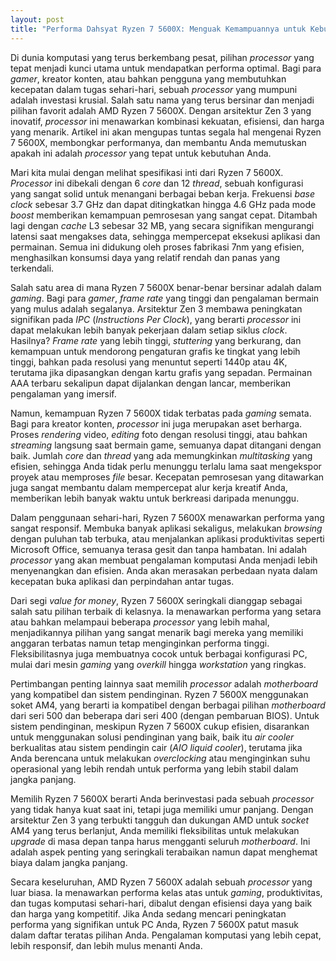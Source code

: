 ```yaml
---
layout: post
title: "Performa Dahsyat Ryzen 7 5600X: Menguak Kemampuannya untuk Kebutuhan Anda"
---
```


Di dunia komputasi yang terus berkembang pesat, pilihan *processor* yang tepat menjadi kunci utama untuk mendapatkan performa optimal. Bagi para *gamer*, kreator konten, atau bahkan pengguna yang membutuhkan kecepatan dalam tugas sehari-hari, sebuah *processor* yang mumpuni adalah investasi krusial. Salah satu nama yang terus bersinar dan menjadi pilihan favorit adalah AMD Ryzen 7 5600X. Dengan arsitektur Zen 3 yang inovatif, *processor* ini menawarkan kombinasi kekuatan, efisiensi, dan harga yang menarik. Artikel ini akan mengupas tuntas segala hal mengenai Ryzen 7 5600X, membongkar performanya, dan membantu Anda memutuskan apakah ini adalah *processor* yang tepat untuk kebutuhan Anda.

Mari kita mulai dengan melihat spesifikasi inti dari Ryzen 7 5600X. *Processor* ini dibekali dengan 6 *core* dan 12 *thread*, sebuah konfigurasi yang sangat solid untuk menangani berbagai beban kerja. Frekuensi *base clock* sebesar 3.7 GHz dan dapat ditingkatkan hingga 4.6 GHz pada mode *boost* memberikan kemampuan pemrosesan yang sangat cepat. Ditambah lagi dengan *cache* L3 sebesar 32 MB, yang secara signifikan mengurangi latensi saat mengakses data, sehingga mempercepat eksekusi aplikasi dan permainan. Semua ini didukung oleh proses fabrikasi 7nm yang efisien, menghasilkan konsumsi daya yang relatif rendah dan panas yang terkendali.

Salah satu area di mana Ryzen 7 5600X benar-benar bersinar adalah dalam *gaming*. Bagi para *gamer*, *frame rate* yang tinggi dan pengalaman bermain yang mulus adalah segalanya. Arsitektur Zen 3 membawa peningkatan signifikan pada *IPC* (*Instructions Per Clock*), yang berarti *processor* ini dapat melakukan lebih banyak pekerjaan dalam setiap siklus *clock*. Hasilnya? *Frame rate* yang lebih tinggi, *stuttering* yang berkurang, dan kemampuan untuk mendorong pengaturan grafis ke tingkat yang lebih tinggi, bahkan pada resolusi yang menuntut seperti 1440p atau 4K, terutama jika dipasangkan dengan kartu grafis yang sepadan. Permainan AAA terbaru sekalipun dapat dijalankan dengan lancar, memberikan pengalaman yang imersif.

Namun, kemampuan Ryzen 7 5600X tidak terbatas pada *gaming* semata. Bagi para kreator konten, *processor* ini juga merupakan aset berharga. Proses *rendering* video, *editing* foto dengan resolusi tinggi, atau bahkan *streaming* langsung saat bermain game, semuanya dapat ditangani dengan baik. Jumlah *core* dan *thread* yang ada memungkinkan *multitasking* yang efisien, sehingga Anda tidak perlu menunggu terlalu lama saat mengekspor proyek atau memproses *file* besar. Kecepatan pemrosesan yang ditawarkan juga sangat membantu dalam mempercepat alur kerja kreatif Anda, memberikan lebih banyak waktu untuk berkreasi daripada menunggu.

Dalam penggunaan sehari-hari, Ryzen 7 5600X menawarkan performa yang sangat responsif. Membuka banyak aplikasi sekaligus, melakukan *browsing* dengan puluhan tab terbuka, atau menjalankan aplikasi produktivitas seperti Microsoft Office, semuanya terasa gesit dan tanpa hambatan. Ini adalah *processor* yang akan membuat pengalaman komputasi Anda menjadi lebih menyenangkan dan efisien. Anda akan merasakan perbedaan nyata dalam kecepatan buka aplikasi dan perpindahan antar tugas.

Dari segi *value for money*, Ryzen 7 5600X seringkali dianggap sebagai salah satu pilihan terbaik di kelasnya. Ia menawarkan performa yang setara atau bahkan melampaui beberapa *processor* yang lebih mahal, menjadikannya pilihan yang sangat menarik bagi mereka yang memiliki anggaran terbatas namun tetap menginginkan performa tinggi. Fleksibilitasnya juga membuatnya cocok untuk berbagai konfigurasi PC, mulai dari mesin *gaming* yang *overkill* hingga *workstation* yang ringkas.

Pertimbangan penting lainnya saat memilih *processor* adalah *motherboard* yang kompatibel dan sistem pendinginan. Ryzen 7 5600X menggunakan soket AM4, yang berarti ia kompatibel dengan berbagai pilihan *motherboard* dari seri 500 dan beberapa dari seri 400 (dengan pembaruan BIOS). Untuk sistem pendinginan, meskipun Ryzen 7 5600X cukup efisien, disarankan untuk menggunakan solusi pendinginan yang baik, baik itu *air cooler* berkualitas atau sistem pendingin cair (*AIO liquid cooler*), terutama jika Anda berencana untuk melakukan *overclocking* atau menginginkan suhu operasional yang lebih rendah untuk performa yang lebih stabil dalam jangka panjang.

Memilih Ryzen 7 5600X berarti Anda berinvestasi pada sebuah *processor* yang tidak hanya kuat saat ini, tetapi juga memiliki umur panjang. Dengan arsitektur Zen 3 yang terbukti tangguh dan dukungan AMD untuk *socket* AM4 yang terus berlanjut, Anda memiliki fleksibilitas untuk melakukan *upgrade* di masa depan tanpa harus mengganti seluruh *motherboard*. Ini adalah aspek penting yang seringkali terabaikan namun dapat menghemat biaya dalam jangka panjang.

Secara keseluruhan, AMD Ryzen 7 5600X adalah sebuah *processor* yang luar biasa. Ia menawarkan performa kelas atas untuk *gaming*, produktivitas, dan tugas komputasi sehari-hari, dibalut dengan efisiensi daya yang baik dan harga yang kompetitif. Jika Anda sedang mencari peningkatan performa yang signifikan untuk PC Anda, Ryzen 7 5600X patut masuk dalam daftar teratas pilihan Anda. Pengalaman komputasi yang lebih cepat, lebih responsif, dan lebih mulus menanti Anda.
